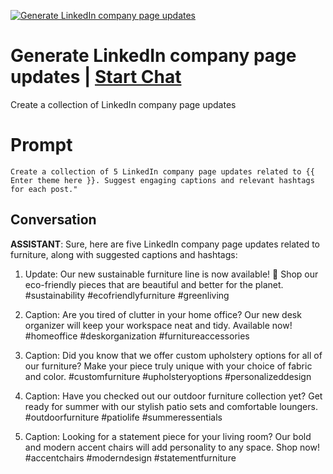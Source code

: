 
[![Generate LinkedIn company page updates](https://flow-prompt-covers.s3.us-west-1.amazonaws.com/icon/cute/cute_5.png)](https://gptcall.net/chat.html?data=%7B%22contact%22%3A%7B%22id%22%3A%22QgI1d6__uJ6VkHctABaE4%22%2C%22flow%22%3Atrue%7D%7D)
# Generate LinkedIn company page updates | [Start Chat](https://gptcall.net/chat.html?data=%7B%22contact%22%3A%7B%22id%22%3A%22QgI1d6__uJ6VkHctABaE4%22%2C%22flow%22%3Atrue%7D%7D)
Create a collection of LinkedIn company page updates

# Prompt

```
Create a collection of 5 LinkedIn company page updates related to {{ Enter theme here }}. Suggest engaging captions and relevant hashtags for each post."
```

## Conversation

**ASSISTANT**: Sure, here are five LinkedIn company page updates related to furniture, along with suggested captions and hashtags:



1. Update: Our new sustainable furniture line is now available! 🌿 Shop our eco-friendly pieces that are beautiful and better for the planet. #sustainability #ecofriendlyfurniture #greenliving



2. Caption: Are you tired of clutter in your home office? Our new desk organizer will keep your workspace neat and tidy. Available now! #homeoffice #deskorganization #furnitureaccessories



3. Caption: Did you know that we offer custom upholstery options for all of our furniture? Make your piece truly unique with your choice of fabric and color. #customfurniture #upholsteryoptions #personalizeddesign



4. Caption: Have you checked out our outdoor furniture collection yet? Get ready for summer with our stylish patio sets and comfortable loungers. #outdoorfurniture #patiolife #summeressentials



5. Caption: Looking for a statement piece for your living room? Our bold and modern accent chairs will add personality to any space. Shop now! #accentchairs #moderndesign #statementfurniture


